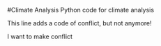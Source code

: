 #Climate Analysis
Python code for climate analysis 

This line adds a code of conflict, but not anymore!

I want to make conflict  


